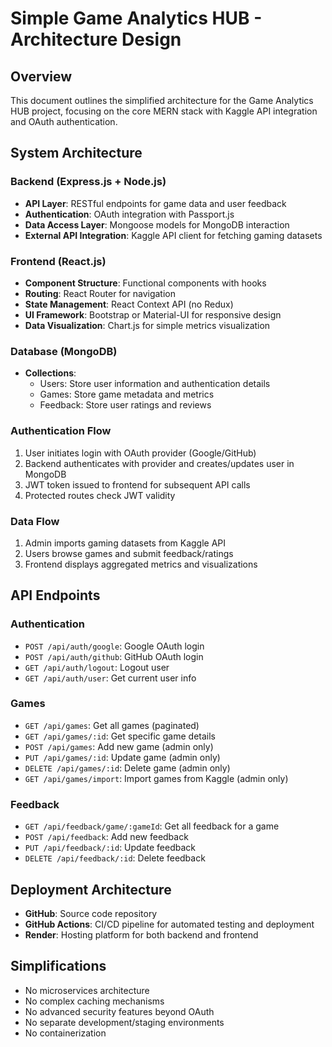 # Simple Game Analytics HUB - Architecture Design

## Overview
This document outlines the simplified architecture for the Game Analytics HUB project, focusing on the core MERN stack with Kaggle API integration and OAuth authentication.

## System Architecture

### Backend (Express.js + Node.js)
- **API Layer**: RESTful endpoints for game data and user feedback
- **Authentication**: OAuth integration with Passport.js
- **Data Access Layer**: Mongoose models for MongoDB interaction
- **External API Integration**: Kaggle API client for fetching gaming datasets

### Frontend (React.js)
- **Component Structure**: Functional components with hooks
- **Routing**: React Router for navigation
- **State Management**: React Context API (no Redux)
- **UI Framework**: Bootstrap or Material-UI for responsive design
- **Data Visualization**: Chart.js for simple metrics visualization

### Database (MongoDB)
- **Collections**:
  - Users: Store user information and authentication details
  - Games: Store game metadata and metrics
  - Feedback: Store user ratings and reviews

### Authentication Flow
1. User initiates login with OAuth provider (Google/GitHub)
2. Backend authenticates with provider and creates/updates user in MongoDB
3. JWT token issued to frontend for subsequent API calls
4. Protected routes check JWT validity

### Data Flow
1. Admin imports gaming datasets from Kaggle API
2. Users browse games and submit feedback/ratings
3. Frontend displays aggregated metrics and visualizations

## API Endpoints

### Authentication
- `POST /api/auth/google`: Google OAuth login
- `POST /api/auth/github`: GitHub OAuth login
- `GET /api/auth/logout`: Logout user
- `GET /api/auth/user`: Get current user info

### Games
- `GET /api/games`: Get all games (paginated)
- `GET /api/games/:id`: Get specific game details
- `POST /api/games`: Add new game (admin only)
- `PUT /api/games/:id`: Update game (admin only)
- `DELETE /api/games/:id`: Delete game (admin only)
- `GET /api/games/import`: Import games from Kaggle (admin only)

### Feedback
- `GET /api/feedback/game/:gameId`: Get all feedback for a game
- `POST /api/feedback`: Add new feedback
- `PUT /api/feedback/:id`: Update feedback
- `DELETE /api/feedback/:id`: Delete feedback

## Deployment Architecture
- **GitHub**: Source code repository
- **GitHub Actions**: CI/CD pipeline for automated testing and deployment
- **Render**: Hosting platform for both backend and frontend

## Simplifications
- No microservices architecture
- No complex caching mechanisms
- No advanced security features beyond OAuth
- No separate development/staging environments
- No containerization
